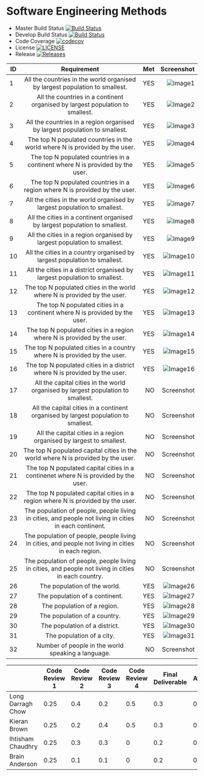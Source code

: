 # Software Engineering Methods

- Master Build Status [![Build Status](https://travis-ci.com/LongDarragh/sem.svg?branch=master)](https://travis-ci.com/LongDarragh/sem)
- Develop Build Status [![Build Status](https://travis-ci.com/LongDarragh/sem.svg?branch=develop)](https://travis-ci.com/LongDarragh/sem)
- Code Coverage [![codecov](https://codecov.io/gh/Kieran813/sem/branch/master/graph/badge.svg)](https://codecov.io/gh/Kieran813/sem)
- License [![LICENSE](https://img.shields.io/github/license/LongDarragh/sem.svg?style=flat-square)](https://github.com/LongDarragh/sem/blob/master/LICENSE)
- Release [![Releases](https://img.shields.io/github/release/LongDarragh/sem/all.svg?style=flat-square)](https://github.com/LongDarragh/sem/releases)

| ID | Requirement | Met | Screenshot |
| ------------- |:-------------:| -----:| ----:|
| 1 | All the countries in the world organised by largest population to smallest. | YES | ![Image1](https://github.com/LongDarragh/sem/tree/master/Screenshots/1.png) |
| 2 | All the countries in a continent organised by largest population to smallest. | YES | ![Image2](https://github.com/LongDarragh/sem/tree/master/Screenshots/2.png) |
| 3 | All the countries in a region organised by largest population to smallest. | YES | ![Image3](https://github.com/LongDarragh/sem/tree/master/Screenshots/3.png) |
| 4 | The top N populated countries in the world where N is provided by the user. | YES | ![Image4](https://github.com/LongDarragh/sem/tree/master/Screenshots/4.png) |
| 5 | The top N populated countries in a continent where N is provided by the user. | YES | ![Image5](https://github.com/LongDarragh/sem/tree/master/Screenshots/5.png) |
| 6 | The top N populated countries in a region where N is provided by the user. | YES | ![Image6](https://github.com/LongDarragh/sem/tree/master/Screenshots/6.png) |
| 7 | All the cities in the world organised by largest population to smallest. | YES | ![Image7](https://github.com/LongDarragh/sem/tree/master/Screenshots/7.png) |
| 8 | All the cities in a continent organised by largest population to smallest. | YES | ![Image8](https://github.com/LongDarragh/sem/tree/master/Screenshots/8.png) |
| 9 | All the cities in a region organised by largest population to smallest. | YES | ![Image9](https://github.com/LongDarragh/sem/tree/master/Screenshots/9.png) |
| 10 | All the cities in a country organised by largest population to smallest. | YES | ![Image10](https://github.com/LongDarragh/sem/tree/master/Screenshots/10.png) |
| 11 | All the cities in a district organised by largest population to smallest. | YES | ![Image11](https://github.com/LongDarragh/sem/tree/master/Screenshots/11.png) |
| 12 | The top N populated cities in the world where N is provided by the user. | YES | ![Image12](https://github.com/LongDarragh/sem/tree/master/Screenshots/12.png) |
| 13 | The top N populated cities in a continent where N is provided by the user. | YES | ![Image13](https://github.com/LongDarragh/sem/tree/master/Screenshots/13.png) |
| 14 | The top N populated cities in a region where N is provided by the user. | YES | ![Image14](https://github.com/LongDarragh/sem/tree/master/Screenshots/14.png) |
| 15 | The top N populated cities in a country where N is provided by the user. | YES | ![Image15](https://github.com/LongDarragh/sem/tree/master/Screenshots/15.png) |
| 16 | The top N populated cities in a district where N is provided by the user. | YES | ![Image16](https://github.com/LongDarragh/sem/tree/master/Screenshots/16.png) |
| 17 | All the capital cities in the world organised by largest population to smallest. | NO | Screenshot |
| 18 | All the capital cities in a continent organised by largest population to smallest. | NO | Screenshot |
| 19 | All the capital cities in a region organised by largest to smallest. | NO | Screenshot |
| 20 | The top N populated capital cities in the world where N is provided by the user. | NO | Screenshot |
| 21 | The top N populated capital cities in a continenet where N is provided by the user. | NO | Screenshot |
| 22 | The top N populated capital cities in a region where N is provided by the user. | NO | Screenshot |
| 23 | The population of people, people living in cities, and people not living in cities in each continent. | NO | Screenshot |
| 24 | The population of people, people living in cities, and people not living in cities in each region. | NO | Screenshot |
| 25 | The population of people, people living in cities, and people not living in cities in each country. | NO | Screenshot |
| 26 | The population of the world. | YES | ![Image26](https://github.com/LongDarragh/sem/tree/master/Screenshots/26.png) |
| 27 | The population of a continent. | YES | ![Image27](https://github.com/LongDarragh/sem/tree/master/Screenshots/27.png) |
| 28 | The population of a region. | YES | ![Image28](https://github.com/LongDarragh/sem/tree/master/Screenshots/28.png) |
| 29 | The population of a country. | YES | ![Image29](https://github.com/LongDarragh/sem/tree/master/Screenshots/29.png) |
| 30 | The population of a district. | YES | ![Image30](https://github.com/LongDarragh/sem/tree/master/Screenshots/30.png) |
| 31 | The population of a city. | YES | ![Image31](https://github.com/LongDarragh/sem/tree/master/Screenshots/31.png) |
| 32 | Number of people in the world speaking a language. | NO | Screenshot |



|                   | Code Review 1 | Code Review 2 | Code Review 3 | Code Review 4 | Final Deliverable | Average |
| ------------- | ------------- | ----- | ----- | ----- | ----- | ----- |
| Long Darragh Chow | 0.25           | 0.4           | 0.2           | 0.5           | 0.3               | 0.33    |
| Kieran Brown      | 0.25           | 0.2           | 0.4           | 0.5           | 0.3               | 0.33    |
| Ihtisham Chaudhry | 0.25           | 0.3           | 0.3           | 0             | 0.2               | 0.21    |
| Brain Anderson    | 0.25           | 0.1           | 0.1           | 0             | 0.2               | 0.13    |

